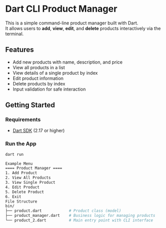 # Dart CLI Product Manager

This is a simple command-line product manager built with Dart.  
It allows users to **add**, **view**, **edit**, and **delete** products interactively via the terminal.

## Features

- Add new products with name, description, and price
- View all products in a list
- View details of a single product by index
- Edit product information
- Delete products by index
- Input validation for safe interaction

## Getting Started

### Requirements

- [Dart SDK](https://dart.dev/get-dart) (2.17 or higher)

### Run the App

```bash
dart run

Example Menu
==== Product Manager ====
1. Add Product
2. View All Products
3. View Single Product
4. Edit Product
5. Delete Product
6. Exit
File Structure
bin/
├── product.dart            # Product class (model)
├── product_manager.dart    # Business logic for managing products
└── product_2.dart          # Main entry point with CLI interface
